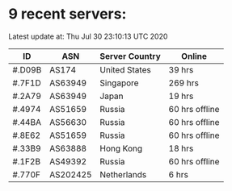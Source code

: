 # 9 recent servers:

Latest update at: Thu Jul 30 23:10:13 UTC 2020

| ID | ASN | Server Country | Online |
| -- | --- | -------------- | ------ |
| #.D09B | AS174 | United States | 39 hrs |
| #.7F1D | AS63949 | Singapore | 269 hrs |
| #.2A79 | AS63949 | Japan | 19 hrs |
| #.4974 | AS51659 | Russia | 60 hrs offline |
| #.44BA | AS56630 | Russia | 60 hrs offline |
| #.8E62 | AS51659 | Russia | 60 hrs offline |
| #.33B9 | AS63888 | Hong Kong | 18 hrs |
| #.1F2B | AS49392 | Russia | 60 hrs offline |
| #.770F | AS202425 | Netherlands | 6 hrs |


